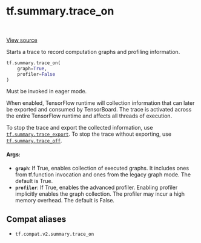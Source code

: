 <div itemscope itemtype="http://developers.google.com/ReferenceObject">
<meta itemprop="name" content="tf.summary.trace_on" />
<meta itemprop="path" content="Stable" />
</div>

# tf.summary.trace_on

<!-- Insert buttons and diff -->

<table class="tfo-notebook-buttons tfo-api" align="left">
</table>

<a target="_blank" href="/code/stable/tensorflow/python/ops/summary_ops_v2.py">View source</a>



Starts a trace to record computation graphs and profiling information.

``` python
tf.summary.trace_on(
    graph=True,
    profiler=False
)
```



<!-- Placeholder for "Used in" -->

Must be invoked in eager mode.

When enabled, TensorFlow runtime will collection information that can later be
exported and consumed by TensorBoard. The trace is activated across the entire
TensorFlow runtime and affects all threads of execution.

To stop the trace and export the collected information, use
<a href="../../tf/summary/trace_export.md"><code>tf.summary.trace_export</code></a>. To stop the trace without exporting, use
<a href="../../tf/summary/trace_off.md"><code>tf.summary.trace_off</code></a>.

#### Args:


* <b>`graph`</b>: If True, enables collection of executed graphs. It includes ones from
    tf.function invocation and ones from the legacy graph mode. The default
    is True.
* <b>`profiler`</b>: If True, enables the advanced profiler. Enabling profiler
    implicitly enables the graph collection. The profiler may incur a high
    memory overhead. The default is False.

## Compat aliases

* `tf.compat.v2.summary.trace_on`

